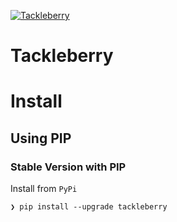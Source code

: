 [![Tackleberry](https://raw.githubusercontent.com/Getty/tackleberry/main/tackleberry.jpg)](https://github.com/Getty/tackleberry)

# Tackleberry



# Install

## Using PIP

### Stable Version with PIP

Install from `PyPi`

```console
❯ pip install --upgrade tackleberry
```


